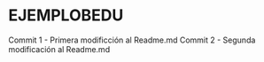 # EJEMPLOBEDU
Commit 1 - Primera modificción al Readme.md
Commit 2 - Segunda modificación al Readme.md